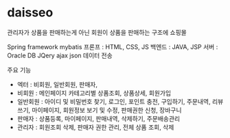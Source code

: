 # daisseo

관리자가 상품을 판매하는게 아닌 회원이 상품을 판매하는 구조에 쇼핑몰

Spring framework mybatis
프론프 : HTML, CSS, JS
백엔드 : JAVA, JSP
서버 : Oracle DB
JQery ajax json 데이터 전송

 주요 기능
   - 엑터 : 비회원, 일반회원, 판매자,  
   - 비회원 : 메인페이지 카테고리별 상품조회, 상품상세, 회원가입
   - 일반회원 : 아이디 및 비밀번호 찾기, 로그인, 포인트 충전, 구입하기, 주문내역, 리뷰쓰기, 마이페이지, 회원정보 보기 및 수정, 판매권한 신청, 장바구니
   - 판매자 : 상품등록, 마이페이지, 판매내역, 삭제하기, 주문배송관리
   - 관리자 : 회원조회 삭제, 판매자 권한 관리, 전체 상품 조회, 삭제
   
    
